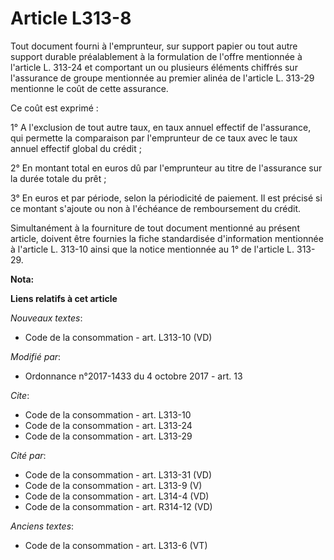 # Article L313-8

Tout document fourni à l'emprunteur, sur support papier ou tout autre support durable préalablement à la formulation de
l'offre mentionnée à l'article L. 313-24 et comportant un ou plusieurs éléments chiffrés sur l'assurance de groupe mentionnée
au premier alinéa de l'article L. 313-29 mentionne le coût de cette assurance.

Ce coût est exprimé :

1° A l'exclusion de tout autre taux, en taux annuel effectif de l'assurance, qui permette la comparaison par l'emprunteur de
ce taux avec le taux annuel effectif global du crédit ;

2° En montant total en euros dû par l'emprunteur au titre de l'assurance sur la durée totale du prêt ;

3° En euros et par période, selon la périodicité de paiement. Il est précisé si ce montant s'ajoute ou non à l'échéance de
remboursement du crédit.

Simultanément à la fourniture de tout document mentionné au présent article, doivent être fournies la fiche standardisée
d'information mentionnée à l'article L. 313-10 ainsi que la notice mentionnée au 1° de l'article L. 313-29.

**Nota:**



**Liens relatifs à cet article**

_Nouveaux textes_:

  - Code de la consommation - art. L313-10 (VD)

_Modifié par_:

  - Ordonnance n°2017-1433 du 4 octobre 2017 - art. 13

_Cite_:

  - Code de la consommation - art. L313-10
  - Code de la consommation - art. L313-24
  - Code de la consommation - art. L313-29

_Cité par_:

  - Code de la consommation - art. L313-31 (VD)
  - Code de la consommation - art. L313-9 (V)
  - Code de la consommation - art. L314-4 (VD)
  - Code de la consommation - art. R314-12 (VD)

_Anciens textes_:

  - Code de la consommation - art. L313-6 (VT)
